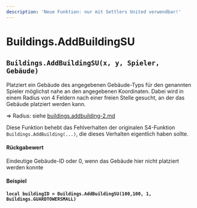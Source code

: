 ```yaml
---
description: 'Neue Funktion: nur mit Settlers United verwendbar!'
---
```


# Buildings.AddBuildingSU

## `Buildings.AddBuildingSU(x, y, Spieler, Gebäude)`

Platziert ein Gebäude des angegebenen Gebäude-Typs für den genannten Spieler möglichst nahe an den angegebenen Koordinaten. Dabei wird in einem Radius von 4 Feldern nach einer freien Stelle gesucht, an der das Gebäude platziert werden kann.

⇒ Radius: siehe [buildings.addbuilding-2.md](buildings.addbuilding-2.md "mention")

Diese Funktion behebt das Fehlverhalten der originalen S4-Funktion `Buildings.AddBuilding(...)`, die dieses Verhalten eigentlich haben sollte.

#### Rückgabewert

Eindeutige Gebäude-ID oder 0, wenn das Gebäude hier nicht platziert werden konnte

#### Beispiel

<pre class="language-lua"><code class="lang-lua"><strong>local buildingID = Buildings.AddBuildingSU(100,100, 1, Buildings.GUARDTOWERSMALL)
</strong></code></pre>
